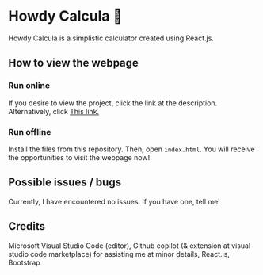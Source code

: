 # Howdy Calcula 👾
Howdy Calcula is a simplistic calculator created using React.js.
## How to view the webpage
### Run online
If you desire to view the project, click the link at the description. Alternatively, click <a href="https://howdyproj.github.io/Calcula">This link.</a>
### Run offline
Install the files from this repository. Then, open <code>index.html</code>. You will receive the opportunities to visit the webpage now!
## Possible issues / bugs
Currently, I have encountered no issues. If you have one, tell me!
## Credits
Microsoft Visual Studio Code (editor), Github copilot (& extension at visual studio code marketplace) for assisting me at minor details, React.js, Bootstrap
